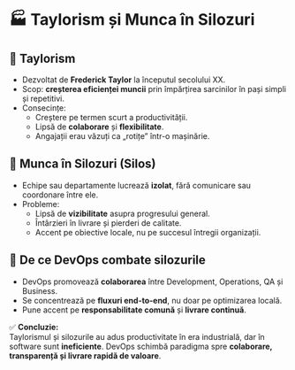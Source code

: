 # 🏭 Taylorism și Munca în Silozuri

## 🔹 Taylorism
- Dezvoltat de **Frederick Taylor** la începutul secolului XX.  
- Scop: **creșterea eficienței muncii** prin împărțirea sarcinilor în pași simpli și repetitivi.  
- Consecințe:
  - Creștere pe termen scurt a productivității.
  - Lipsă de **colaborare** și **flexibilitate**.
  - Angajații erau văzuți ca „rotițe” într-o mașinărie.

## 🔹 Munca în Silozuri (Silos)
- Echipe sau departamente lucrează **izolat**, fără comunicare sau coordonare între ele.  
- Probleme:
  - Lipsă de **vizibilitate** asupra progresului general.
  - Întârzieri în livrare și pierderi de calitate.
  - Accent pe obiective locale, nu pe succesul întregii organizații.

## 🔹 De ce DevOps combate silozurile
- DevOps promovează **colaborarea** între Development, Operations, QA și Business.  
- Se concentrează pe **fluxuri end-to-end**, nu doar pe optimizarea locală.  
- Pune accent pe **responsabilitate comună** și **livrare continuă**.

✅ **Concluzie:**  
Taylorismul și silozurile au adus productivitate în era industrială, dar în software sunt **ineficiente**. DevOps schimbă paradigma spre **colaborare, transparență și livrare rapidă de valoare**.
